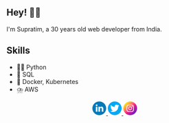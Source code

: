## Hey! 👋👋
I'm Supratim, a 30 years old web developer from India.

## Skills
- 👨‍💻 Python
- 🔋 SQL
- 🎡 Docker, Kubernetes
- ⛈️ AWS

<p align="center">
    <a href="https://app.slack.com/client/T04SHSQPC/C01ELH757GT">
    <img src="static/linkedin.png" width="32" height="32">
    </a>
    <a href="https://kibana-live-fra.tech26.de/goto/d07f77ed53d28ae6c63d9d88e2cb21e1" target="_blank">
    <img src="static/twitter.png" width="32" height="32">
    </a>
    <a href="https://sonarqube-default-fra.tech26.de/dashboard?id=baku"
    target="_blank">
    <img src="static/instagram.png" width="32" height="32">
    </a>
</p>

